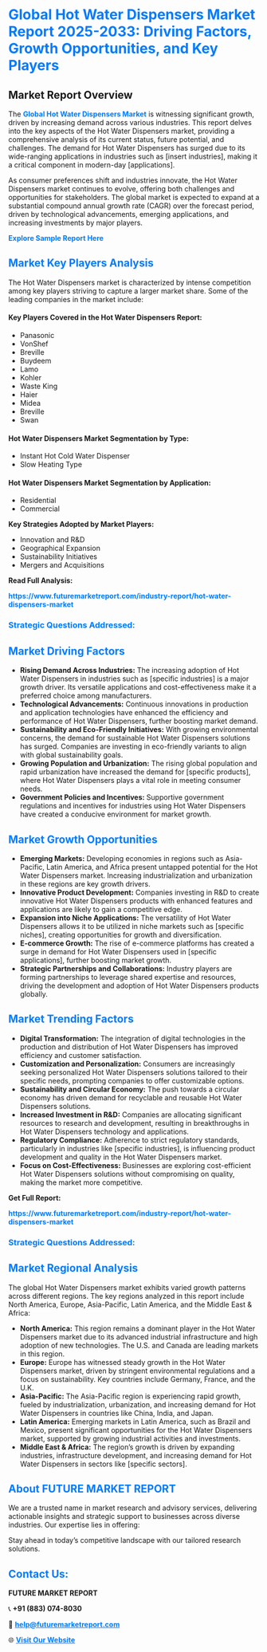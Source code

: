 <h1 style="color: #007BFF;">Global Hot Water Dispensers Market Report 2025-2033: Driving Factors, Growth Opportunities, and Key Players</h1>

<section id="overview">
<h2>Market Report Overview</h2>
<p>The <a href="https://www.futuremarketreport.com/industry-report/hot-water-dispensers-market" style="color: #007BFF; text-decoration: none;"><strong>Global Hot Water Dispensers Market</strong></a> is witnessing significant growth, driven by increasing demand across various industries. This report delves into the key aspects of the Hot Water Dispensers market, providing a comprehensive analysis of its current status, future potential, and challenges. The demand for Hot Water Dispensers has surged due to its wide-ranging applications in industries such as [insert industries], making it a critical component in modern-day [applications].</p>
<p>As consumer preferences shift and industries innovate, the Hot Water Dispensers market continues to evolve, offering both challenges and opportunities for stakeholders. The global market is expected to expand at a substantial compound annual growth rate (CAGR) over the forecast period, driven by technological advancements, emerging applications, and increasing investments by major players.</p>
</section>

<section id="overview">
<p><a href="https://www.futuremarketreport.com/request-sample/reportId=84704" style="color: #007BFF; text-decoration: none;"><strong>Explore Sample Report Here</strong></a></p>
</section>

<section id="key-players">
<h2 style="color: #007BFF;">Market Key Players Analysis</h2>
<p>The Hot Water Dispensers market is characterized by intense competition among key players striving to capture a larger market share. Some of the leading companies in the market include:</p>
<h4>Key Players Covered in the Hot Water Dispensers Report:</h4>
<ul><li>Panasonic</li><li>VonShef</li><li>Breville</li><li>Buydeem</li><li>Lamo</li><li>Kohler</li><li>Waste King</li><li>Haier</li><li>Midea</li><li>Breville</li><li>Swan</li></ul>
<h4>Hot Water Dispensers Market Segmentation by Type:</h4>
<ul><li>Instant Hot Cold Water Dispenser</li><li>Slow Heating Type</li></ul>

<h4>Hot Water Dispensers Market Segmentation by Application:</h4>
<ul><li>Residential</li><li>Commercial</li></ul>
<p><strong>Key Strategies Adopted by Market Players:</strong></p>
<ul>
<li>Innovation and R&D</li>
<li>Geographical Expansion</li>
<li>Sustainability Initiatives</li>
<li>Mergers and Acquisitions</li>
</ul>
</section>

<section>
<p><strong>Read Full Analysis: </strong></p><a href="https://www.futuremarketreport.com/industry-report/hot-water-dispensers-market" style="color: #007BFF; text-decoration: none;"><strong>https://www.futuremarketreport.com/industry-report/hot-water-dispensers-market</strong></a>
<h3 style="color: #007BFF;">Strategic Questions Addressed:</h3>
</section>

<section id="driving-factors">
<h2 style="color: #007BFF;">Market Driving Factors</h2>
<ul>
<li><strong>Rising Demand Across Industries:</strong> The increasing adoption of Hot Water Dispensers in industries such as [specific industries] is a major growth driver. Its versatile applications and cost-effectiveness make it a preferred choice among manufacturers.</li>
<li><strong>Technological Advancements:</strong> Continuous innovations in production and application technologies have enhanced the efficiency and performance of Hot Water Dispensers, further boosting market demand.</li>
<li><strong>Sustainability and Eco-Friendly Initiatives:</strong> With growing environmental concerns, the demand for sustainable Hot Water Dispensers solutions has surged. Companies are investing in eco-friendly variants to align with global sustainability goals.</li>
<li><strong>Growing Population and Urbanization:</strong> The rising global population and rapid urbanization have increased the demand for [specific products], where Hot Water Dispensers plays a vital role in meeting consumer needs.</li>
<li><strong>Government Policies and Incentives:</strong> Supportive government regulations and incentives for industries using Hot Water Dispensers have created a conducive environment for market growth.</li>
</ul>
</section>

<section id="growth-opportunities">
<h2 style="color: #007BFF;">Market Growth Opportunities</h2>
<ul>
<li><strong>Emerging Markets:</strong> Developing economies in regions such as Asia-Pacific, Latin America, and Africa present untapped potential for the Hot Water Dispensers market. Increasing industrialization and urbanization in these regions are key growth drivers.</li>
<li><strong>Innovative Product Development:</strong> Companies investing in R&D to create innovative Hot Water Dispensers products with enhanced features and applications are likely to gain a competitive edge.</li>
<li><strong>Expansion into Niche Applications:</strong> The versatility of Hot Water Dispensers allows it to be utilized in niche markets such as [specific niches], creating opportunities for growth and diversification.</li>
<li><strong>E-commerce Growth:</strong> The rise of e-commerce platforms has created a surge in demand for Hot Water Dispensers used in [specific applications], further boosting market growth.</li>
<li><strong>Strategic Partnerships and Collaborations:</strong> Industry players are forming partnerships to leverage shared expertise and resources, driving the development and adoption of Hot Water Dispensers products globally.</li>
</ul>
</section>

<section id="trending-factors">
<h2 style="color: #007BFF;">Market Trending Factors</h2>
<ul>
<li><strong>Digital Transformation:</strong> The integration of digital technologies in the production and distribution of Hot Water Dispensers has improved efficiency and customer satisfaction.</li>
<li><strong>Customization and Personalization:</strong> Consumers are increasingly seeking personalized Hot Water Dispensers solutions tailored to their specific needs, prompting companies to offer customizable options.</li>
<li><strong>Sustainability and Circular Economy:</strong> The push towards a circular economy has driven demand for recyclable and reusable Hot Water Dispensers solutions.</li>
<li><strong>Increased Investment in R&D:</strong> Companies are allocating significant resources to research and development, resulting in breakthroughs in Hot Water Dispensers technology and applications.</li>
<li><strong>Regulatory Compliance:</strong> Adherence to strict regulatory standards, particularly in industries like [specific industries], is influencing product development and quality in the Hot Water Dispensers market.</li>
<li><strong>Focus on Cost-Effectiveness:</strong> Businesses are exploring cost-efficient Hot Water Dispensers solutions without compromising on quality, making the market more competitive.</li>
</ul>
</section>

<section>
<p><strong>Get Full Report: </strong></p><a href="https://www.futuremarketreport.com/industry-report/hot-water-dispensers-market" style="color: #007BFF; text-decoration: none;"><strong>https://www.futuremarketreport.com/industry-report/hot-water-dispensers-market</strong></a>
<h3 style="color: #007BFF;">Strategic Questions Addressed:</h3>
</section>


<section id="regional-analysis">
<h2 style="color: #007BFF;">Market Regional Analysis</h2>
<p>The global Hot Water Dispensers market exhibits varied growth patterns across different regions. The key regions analyzed in this report include North America, Europe, Asia-Pacific, Latin America, and the Middle East & Africa:</p>
<ul>
<li><strong>North America:</strong> This region remains a dominant player in the Hot Water Dispensers market due to its advanced industrial infrastructure and high adoption of new technologies. The U.S. and Canada are leading markets in this region.</li>
<li><strong>Europe:</strong> Europe has witnessed steady growth in the Hot Water Dispensers market, driven by stringent environmental regulations and a focus on sustainability. Key countries include Germany, France, and the U.K.</li>
<li><strong>Asia-Pacific:</strong> The Asia-Pacific region is experiencing rapid growth, fueled by industrialization, urbanization, and increasing demand for Hot Water Dispensers in countries like China, India, and Japan.</li>
<li><strong>Latin America:</strong> Emerging markets in Latin America, such as Brazil and Mexico, present significant opportunities for the Hot Water Dispensers market, supported by growing industrial activities and investments.</li>
<li><strong>Middle East & Africa:</strong> The region’s growth is driven by expanding industries, infrastructure development, and increasing demand for Hot Water Dispensers in sectors like [specific sectors].</li>
</ul>
</section>

<footer>
<h2 style="color: #007BFF;">About FUTURE MARKET REPORT</h2>
<p>We are a trusted name in market research and advisory services, delivering actionable insights and strategic support to businesses across diverse industries. Our expertise lies in offering:</p>

<p>Stay ahead in today’s competitive landscape with our tailored research solutions.</p>

<h2 style="color: #007BFF;">Contact Us:</h2>
<p><strong>FUTURE MARKET REPORT</strong></p>
<p>📞 <strong>+91 (883) 074-8030</strong></p>
<p>📧 <strong><a href="mailto:help@futuremarketreport.com" style="color: #007BFF;">help@futuremarketreport.com</a></strong></p>
<p>🌐 <strong><a href="https://www.futuremarketreport.com/" style="color: #007BFF;">Visit Our Website</a></strong></p>
</footer>